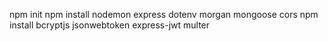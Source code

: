 npm init
npm install nodemon express dotenv morgan mongoose cors
npm install bcryptjs jsonwebtoken express-jwt multer


